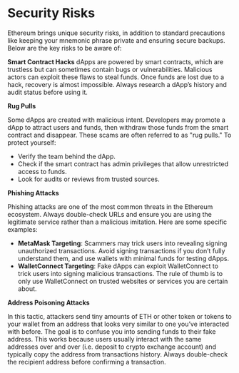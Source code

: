 # Security Risks

Ethereum brings unique security risks, in addition to standard precautions like keeping your mnemonic phrase private and ensuring secure backups. Below are the key risks to be aware of:

**Smart Contract Hacks**
dApps are powered by smart contracts, which are trustless but can sometimes contain bugs or vulnerabilities. Malicious actors can exploit these flaws to steal funds. Once funds are lost due to a hack, recovery is almost impossible. Always research a dApp’s history and audit status before using it.

**Rug Pulls**

Some dApps are created with malicious intent. Developers may promote a dApp to attract users and funds, then withdraw those funds from the smart contract and disappear. These scams are often referred to as "rug pulls." To protect yourself:

- Verify the team behind the dApp.
- Check if the smart contract has admin privileges that allow unrestricted access to funds.
- Look for audits or reviews from trusted sources.
  
**Phishing Attacks**

Phishing attacks are one of the most common threats in the Ethereum ecosystem. Always double-check URLs and ensure you are using the legitimate service rather than a malicious imitation. Here are some specific examples:

- **MetaMask Targeting**: Scammers may trick users into revealing signing unauthorized transactions. Avoid signing transactions if you don’t fully understand them, and use wallets with minimal funds for testing dApps.
- **WalletConnect Targeting**: Fake dApps can exploit WalletConnect to trick users into signing malicious transactions. The rule of thumb is to only use WalletConnect on trusted websites or services you are certain about.

**Address Poisoning Attacks**

In this tactic, attackers send tiny amounts of ETH or other token or tokens to your wallet from an address that looks very similar to one you’ve interacted with before. The goal is to confuse you into sending funds to their fake address. This works because users usually interact with the same addresses over and over (i.e. deposit to crypto exchange account) and typically copy the address from transactions history. Always double-check the recipient address before confirming a transaction.